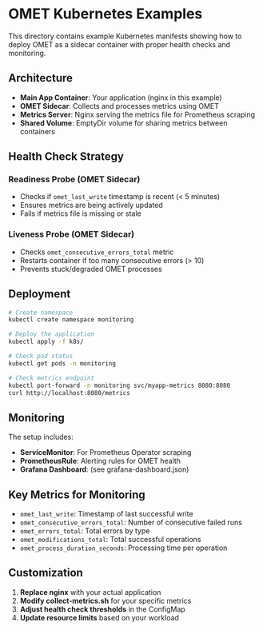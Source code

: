 # OMET Kubernetes Examples

This directory contains example Kubernetes manifests showing how to deploy OMET as a sidecar container with proper health checks and monitoring.

## Architecture

- **Main App Container**: Your application (nginx in this example)
- **OMET Sidecar**: Collects and processes metrics using OMET
- **Metrics Server**: Nginx serving the metrics file for Prometheus scraping
- **Shared Volume**: EmptyDir volume for sharing metrics between containers

## Health Check Strategy

### Readiness Probe (OMET Sidecar)
- Checks if `omet_last_write` timestamp is recent (< 5 minutes)
- Ensures metrics are being actively updated
- Fails if metrics file is missing or stale

### Liveness Probe (OMET Sidecar)  
- Checks `omet_consecutive_errors_total` metric
- Restarts container if too many consecutive errors (> 10)
- Prevents stuck/degraded OMET processes

## Deployment

```bash
# Create namespace
kubectl create namespace monitoring

# Deploy the application
kubectl apply -f k8s/

# Check pod status
kubectl get pods -n monitoring

# Check metrics endpoint
kubectl port-forward -n monitoring svc/myapp-metrics 8080:8080
curl http://localhost:8080/metrics
```

## Monitoring

The setup includes:
- **ServiceMonitor**: For Prometheus Operator scraping
- **PrometheusRule**: Alerting rules for OMET health
- **Grafana Dashboard**: (see grafana-dashboard.json)

## Key Metrics for Monitoring

- `omet_last_write`: Timestamp of last successful write
- `omet_consecutive_errors_total`: Number of consecutive failed runs  
- `omet_errors_total`: Total errors by type
- `omet_modifications_total`: Total successful operations
- `omet_process_duration_seconds`: Processing time per operation

## Customization

1. **Replace nginx** with your actual application
2. **Modify collect-metrics.sh** for your specific metrics
3. **Adjust health check thresholds** in the ConfigMap
4. **Update resource limits** based on your workload
